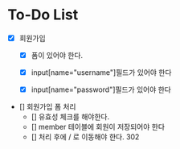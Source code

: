 # To-Do List

- [x] 회원가입
    - [x] 폼이 있어야 한다.
    - [x] input[name="username"]필드가 있어야 한다
    - [x] input[name="password"]필드가 있어야 한다


- [] 회원가입 폼 처리
    - [] 유효성 체크를 해야한다.
    - [] member 테이블에 회원이 저장되어야 한다
    - [] 처리 후에 / 로 이동해야 한다. 302